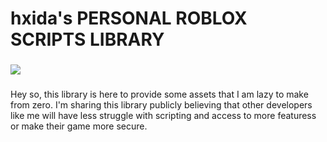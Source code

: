 # hxida's PERSONAL ROBLOX SCRIPTS LIBRARY

###

![](https://media.discordapp.net/attachments/1378367187869503559/1378451242162065569/LANGUAGES_-_Copy.png?ex=683ca642&is=683b54c2&hm=08225d59500728d7c03ac47b6ab1c8de9997b8796476c86c5cac01b3bc9ef122&=&format=webp&quality=lossless&width=1500&height=375)

###

Hey so, this library is here to provide some assets that I am lazy to make from zero. I'm sharing this library publicly believing that other developers like me will have less struggle with scripting and access to more featuress or make their game more secure.

###
